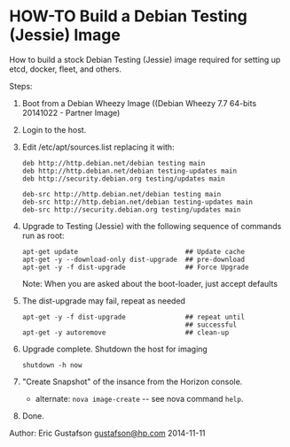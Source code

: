 HOW-TO Build a Debian Testing (Jessie) Image
============================================

How to build a stock Debian Testing (Jessie) image required for setting up etcd, docker, fleet, and others.

Steps: 

1. Boot from a Debian Wheezy Image ((Debian Wheezy 7.7 64-bits 20141022 - Partner Image)

2. Login to the host.

3. Edit /etc/apt/sources.list replacing it with:

    ```
    deb http://http.debian.net/debian testing main
    deb http://http.debian.net/debian testing-updates main
    deb http://security.debian.org testing/updates main
    
    deb-src http://http.debian.net/debian testing main
    deb-src http://http.debian.net/debian testing-updates main
    deb-src http://security.debian.org testing/updates main
    ```
    
4. Upgrade to Testing (Jessie) with the following sequence of commands run as root:

    ```
    apt-get update                           ## Update cache
    apt-get -y --download-only dist-upgrade  ## pre-download
    apt-get -y -f dist-upgrade               ## Force Upgrade
    ```

    Note: When you are asked about the boot-loader, just accept defaults
   
5. The dist-upgrade may fail, repeat as needed
   
    ```
    apt-get -y -f dist-upgrade               ## repeat until
                                             ## successful 
    apt-get -y autoremove                    ## clean-up
    ```

6. Upgrade complete.  Shutdown the host for imaging
   
    ```shutdown -h now```

7. "Create Snapshot" of the insance from the Horizon console.
   - alternate:  ```nova image-create```  -- see nova command ```help```.

8. Done.

Author: Eric Gustafson <gustafson@hp.com> 2014-11-11
